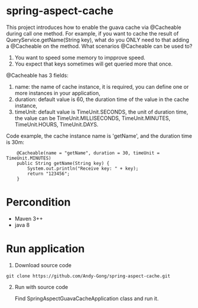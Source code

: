 # spring-aspect-cache

This project introduces how to enable the guava cache via @Cacheable during call one method. For example, if you want to cache the result of QueryService.getName(String key), what do you ONLY need to that adding a @Cacheable on the method.
What scenarios @Cacheable can be used to? 
1. You want to speed some memory to impprove speed.
2. You expect that keys sometimes will get queried more that once.

@Cacheable has 3 fields:
1. name: the name of cache instance, it is required, you can define one or more instances in your application,
2. duration: default value is 60, the duration time of the value in the cache instance,
3. timeUnit: default value is TimeUnit.SECONDS, the unit of duration time, the value can be TimeUnit.MILLISECONDS, TimeUnit.MINUTES, TimeUnit.HOURS, TimeUnit.DAYS.

Code example, the cache instance name is 'getName', and the duration time is 30m:
```
    @Cacheable(name = "getName", duration = 30, timeUnit = TimeUnit.MINUTES)
    public String getName(String key) {
        System.out.println("Receive key: " + key);
        return "123456";
    }
```

# Percondition
- Maven 3++
- java 8


# Run application

1. Download source code

```
git clone https://github.com/Andy-Gong/spring-aspect-cache.git
```

2. Run with source code

   Find SpringAspectGuavaCacheApplication class and run it.

